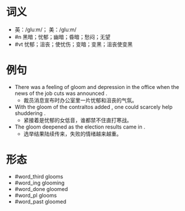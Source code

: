 # 词义
- 英：/ɡluːm/； 美：/ɡluːm/
- #n 黑暗；忧郁；幽暗；昏暗；愁闷；无望
- #vt 忧郁；沮丧；使忧伤；变暗；变黑；沮丧使变黑
# 例句
- There was a feeling of gloom and depression in the office when the news of the job cuts was announced .
	- 裁员消息宣布时办公室里一片忧郁和沮丧的气氛。
- With the gloom of the contraltos added , one could scarcely help shuddering .
	- 紧接着是忧郁的女低音，谁都禁不住直打寒战。
- The gloom deepened as the election results came in .
	- 选举结果陆续传来，失败的情绪越来越重。
# 形态
- #word_third glooms
- #word_ing glooming
- #word_done gloomed
- #word_pl glooms
- #word_past gloomed
